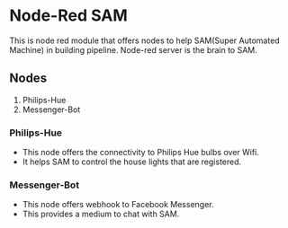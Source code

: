 # Node-Red SAM
This is node red module that offers nodes to help SAM(Super Automated Machine) in building pipeline.
Node-red server is the brain to SAM.

## Nodes

1. Philips-Hue
2. Messenger-Bot

### Philips-Hue
* This node offers the connectivity to Philips Hue bulbs over Wifi.
* It helps SAM to control the house lights that are registered.

### Messenger-Bot
* This node offers webhook to Facebook Messenger.
* This provides a medium to chat with SAM.